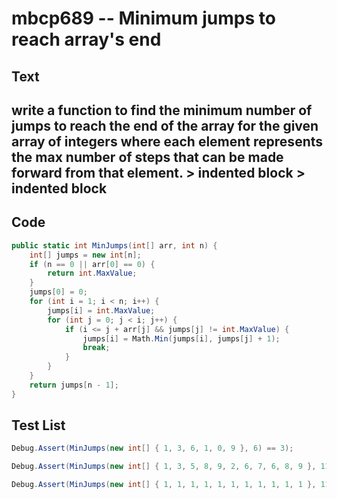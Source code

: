 # mbcp689 -- Minimum jumps to reach array's end

## Text

## write a function to find the minimum number of jumps to reach the end of the array for the given array of integers where each element represents the max number of steps that can be made forward from that element. > indented block > indented block

## Code

```csharp
public static int MinJumps(int[] arr, int n) {
    int[] jumps = new int[n];
    if (n == 0 || arr[0] == 0) {
        return int.MaxValue;
    }
    jumps[0] = 0;
    for (int i = 1; i < n; i++) {
        jumps[i] = int.MaxValue;
        for (int j = 0; j < i; j++) {
            if (i <= j + arr[j] && jumps[j] != int.MaxValue) {
                jumps[i] = Math.Min(jumps[i], jumps[j] + 1);
                break;
            }
        }
    }
    return jumps[n - 1];
}
```

## Test List

```csharp
Debug.Assert(MinJumps(new int[] { 1, 3, 6, 1, 0, 9 }, 6) == 3);
```

```csharp
Debug.Assert(MinJumps(new int[] { 1, 3, 5, 8, 9, 2, 6, 7, 6, 8, 9 }, 11) == 3);
```

```csharp
Debug.Assert(MinJumps(new int[] { 1, 1, 1, 1, 1, 1, 1, 1, 1, 1, 1 }, 11) == 10);
```
